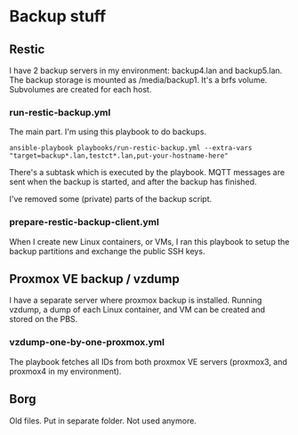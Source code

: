 # Backup stuff

## Restic

I have 2 backup servers in my environment: backup4.lan and backup5.lan. The backup storage is mounted as /media/backup1. It's a brfs volume. Subvolumes are created for each host.

### run-restic-backup.yml

The main part. I'm using this playbook to do backups.

`ansible-playbook playbooks/run-restic-backup.yml --extra-vars "target=backup*.lan,testct*.lan,put-your-hostname-here"`

There's a subtask which is executed by the playbook. 
MQTT messages are sent when the backup is started, and after the backup has finished.

I've removed some (private) parts of the backup script.

### prepare-restic-backup-client.yml

When I create new Linux containers, or VMs, I ran this playbook to setup the backup partitions and exchange the public SSH keys.


## Proxmox VE backup / vzdump

I have a separate server where proxmox backup is installed. Running vzdump, a dump of each Linux container, and VM can be created and stored on the PBS.

### vzdump-one-by-one-proxmox.yml

The playbook fetches all IDs from both proxmox VE servers (proxmox3, and proxmox4 in my environment).


## Borg

Old files. Put in separate folder. Not used anymore.